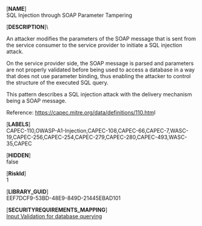 [**NAME**]\
SQL Injection through SOAP Parameter Tampering

[**DESCRIPTION**]\
<p>An attacker modifies the parameters of the SOAP message that is sent from the service consumer to the service provider to initiate a SQL injection attack. </p><p>On the service provider side, the SOAP message is parsed and parameters are not properly validated before being used to access a database in a way that does not use parameter binding, thus enabling the attacker to control the structure of the executed SQL query. </p><p>This pattern describes a SQL injection attack with the delivery mechanism being a SOAP message. </p><p></p><p>Reference: <a href="https://capec.mitre.org/data/definitions/110.htm">https://capec.mitre.org/data/definitions/110.htm</a>l</p>

[**LABELS**]\
CAPEC-110,OWASP-A1-Injection,CAPEC-108,CAPEC-66,CAPEC-7,WASC-19,CAPEC-256,CAPEC-254,CAPEC-279,CAPEC-280,CAPEC-493,WASC-35,CAPEC

[**HIDDEN**]\
false

[**RiskId**]\
1

[**LIBRARY_GUID**]\
EEF7DCF9-53BD-48E9-849D-21445EBAD101

[**SECURITYREQUIREMENTS_MAPPING**]\
[Input Validation for database querying](SecurityRequirements/306CAB7E-68E2-45D1-BA99-61918B297A6F_en.md)
